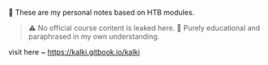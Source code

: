  📝 These are my personal notes based on HTB modules.  
> ⚠️ No official course content is leaked here.
> 🔐 Purely educational and paraphrased in my own understanding.

visit here ~ https://kalki.gitbook.io/kalki
